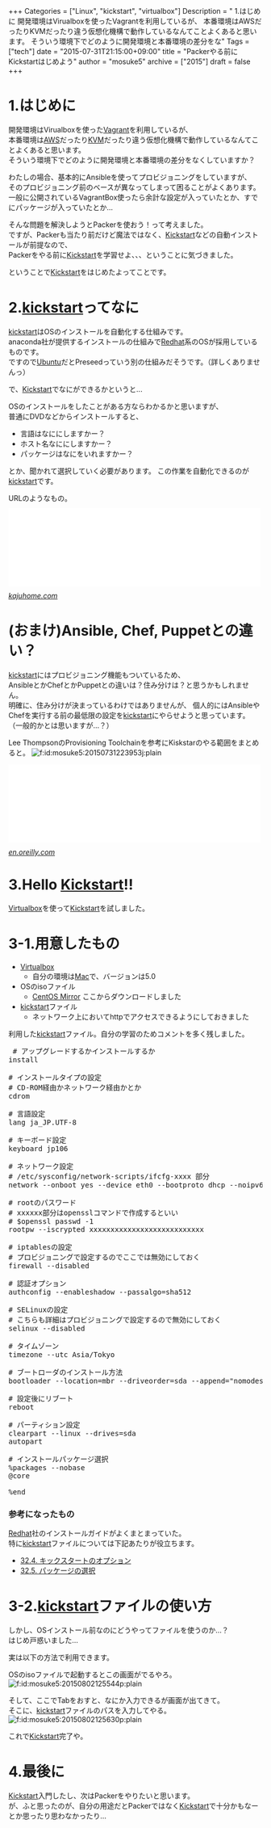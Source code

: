 +++
Categories = ["Linux", "kickstart", "virtualbox"]
Description = " 1.はじめに  開発環境はVirualboxを使ったVagrantを利用しているが、 本番環境はAWSだったりKVMだったり違う仮想化機構で動作しているなんてことよくあると思います。 そういう環境下でどのように開発環境と本番環境の差分をな"
Tags = ["tech"]
date = "2015-07-31T21:15:00+09:00"
title = "Packerやる前にKickstartはじめよう"
author = "mosuke5"
archive = ["2015"]
draft = false
+++

<body>
<h1>1.はじめに</h1>

<p>開発環境はVirualboxを使った<a class="keyword" href="http://d.hatena.ne.jp/keyword/Vagrant">Vagrant</a>を利用しているが、<br>
本番環境は<a class="keyword" href="http://d.hatena.ne.jp/keyword/AWS">AWS</a>だったり<a class="keyword" href="http://d.hatena.ne.jp/keyword/KVM">KVM</a>だったり違う仮想化機構で動作しているなんてことよくあると思います。<br>
そういう環境下でどのように開発環境と本番環境の差分をなくしていますか？</p>

<p>わたしの場合、基本的にAnsibleを使ってプロビジョニングをしていますが、<br>
そのプロビジョニング前のベースが異なってしまって困ることがよくあります。<br>
一般に公開されているVagrantBox使ったら余計な設定が入っていたとか、すでにパッケージが入っていたとか…</p>

<p>そんな問題を解決しようとPackerを使おう！って考えました。<br>
ですが、Packerも当たり前だけど魔法ではなく、<a class="keyword" href="http://d.hatena.ne.jp/keyword/Kickstart">Kickstart</a>などの自動インストールが前提なので、<br>
Packerをやる前に<a class="keyword" href="http://d.hatena.ne.jp/keyword/Kickstart">Kickstart</a>を学習せよ、、、ということに気づきました。</p>

<p>ということで<a class="keyword" href="http://d.hatena.ne.jp/keyword/Kickstart">Kickstart</a>をはじめたよってことです。</p>

<h1>2.<a class="keyword" href="http://d.hatena.ne.jp/keyword/kickstart">kickstart</a>ってなに</h1>

<p><a class="keyword" href="http://d.hatena.ne.jp/keyword/kickstart">kickstart</a>はOSのインストールを自動化する仕組みです。<br>
anaconda社が提供するインストールの仕組みで<a class="keyword" href="http://d.hatena.ne.jp/keyword/Redhat">Redhat</a>系のOSが採用しているものです。<br>
ですので<a class="keyword" href="http://d.hatena.ne.jp/keyword/Ubuntu">Ubuntu</a>だとPreseedっていう別の仕組みだそうです。（詳しくありませんっ）</p>

<p>で、<a class="keyword" href="http://d.hatena.ne.jp/keyword/Kickstart">Kickstart</a>でなにができるかというと...</p>

<p>OSのインストールをしたことがある方ならわかるかと思いますが、<br>
普通にDVDなどからインストールすると、</p>

<ul>
<li>言語はなににしますかー？</li>
<li>ホスト名なににしますかー？</li>
<li>パッケージはなにをいれますかー？</li>
</ul>


<p>とか、聞かれて選択していく必要があります。
この作業を自動化できるのが<a class="keyword" href="http://d.hatena.ne.jp/keyword/kickstart">kickstart</a>です。</p>

<p>URLのようなもの。
<iframe src="//hatenablog-parts.com/embed?url=http%3A%2F%2Fkajuhome.com%2Fcentos6_inst.shtml" title="はじめての自宅サーバ構築 - Fedora/CentOS - CentOS6 のインストール手順" class="embed-card embed-webcard" scrolling="no" frameborder="0" style="display: block; width: 100%; height: 155px; max-width: 500px; margin: 10px 0px;"><a href="http://kajuhome.com/centos6_inst.shtml">はじめての自宅サーバ構築 - Fedora/CentOS - CentOS6 のインストール手順</a></iframe><cite class="hatena-citation"><a href="http://kajuhome.com/centos6_inst.shtml">kajuhome.com</a></cite></p>

<h1>(おまけ)Ansible, Chef, Puppetとの違い？</h1>

<p><a class="keyword" href="http://d.hatena.ne.jp/keyword/kickstart">kickstart</a>にはプロビジョニング機能もついているため、<br>
AnsibleとかChefとかPuppetとの違いは？住み分けは？と思うかもしれません。<br>
明確に、住み分けが決まっているわけではありませんが、
個人的にはAnsibleやChefを実行する前の最低限の設定を<a class="keyword" href="http://d.hatena.ne.jp/keyword/kickstart">kickstart</a>にやらせようと思っています。<br>
（一般的かとは思いますが…？）</p>

<p>Lee ThompsonのProvisioning Toolchainを参考にKiskstarのやる範囲をまとめると。
<span itemscope itemtype="http://schema.org/Photograph"><img src="https://cdn-ak.f.st-hatena.com/images/fotolife/m/mosuke5/20150731/20150731223953.jpg" alt="f:id:mosuke5:20150731223953j:plain" title="f:id:mosuke5:20150731223953j:plain" class="hatena-fotolife" itemprop="image"></span></p>

<p><iframe src="//hatenablog-parts.com/embed?url=http%3A%2F%2Fen.oreilly.com%2Fvelocity-mar2010%2Fpublic%2Fschedule%2Fdetail%2F14180" title="Provisioning Toolchain: Web Performance and Operations - Velocity Online Conference - March 17, 2010 - O'Reilly Media" class="embed-card embed-webcard" scrolling="no" frameborder="0" style="display: block; width: 100%; height: 155px; max-width: 500px; margin: 10px 0px;"><a href="http://en.oreilly.com/velocity-mar2010/public/schedule/detail/14180">Provisioning Toolchain: Web Performance and Operations - Velocity Online Conference - March 17, 2010 - O'Reilly Media</a></iframe><cite class="hatena-citation"><a href="http://en.oreilly.com/velocity-mar2010/public/schedule/detail/14180">en.oreilly.com</a></cite></p>

<h1>3.Hello <a class="keyword" href="http://d.hatena.ne.jp/keyword/Kickstart">Kickstart</a>!!</h1>

<p><a class="keyword" href="http://d.hatena.ne.jp/keyword/Virtualbox">Virtualbox</a>を使って<a class="keyword" href="http://d.hatena.ne.jp/keyword/Kickstart">Kickstart</a>を試しました。</p>

<h1>3-1.用意したもの</h1>

<ul>
<li>
<a class="keyword" href="http://d.hatena.ne.jp/keyword/Virtualbox">Virtualbox</a>

<ul>
<li>自分の環境は<a class="keyword" href="http://d.hatena.ne.jp/keyword/Mac">Mac</a>で、バージョンは5.0</li>
</ul>
</li>
<li>OSのisoファイル

<ul>
<li>
<a href="http://isoredirect.centos.org/centos/7/isos/x86_64/CentOS-7-x86_64-DVD-1503-01.iso">CentOS Mirror</a> ここからダウンロードしました</li>
</ul>
</li>
<li>
<a class="keyword" href="http://d.hatena.ne.jp/keyword/kickstart">kickstart</a>ファイル

<ul>
<li>ネットワーク上においてhttpでアクセスできるようにしておきました</li>
</ul>
</li>
</ul>


<p>利用した<a class="keyword" href="http://d.hatena.ne.jp/keyword/kickstart">kickstart</a>ファイル。自分の学習のためコメントを多く残しました。</p>

<pre class="code" data-lang="" data-unlink> # アップグレードするかインストールするか
install

# インストールタイプの設定
# CD-ROM経由かネットワーク経由かとか
cdrom

# 言語設定
lang ja_JP.UTF-8

# キーボード設定
keyboard jp106

# ネットワーク設定
# /etc/sysconfig/network-scripts/ifcfg-xxxx 部分
network --onboot yes --device eth0 --bootproto dhcp --noipv6

# rootのパスワード
# xxxxxx部分はopensslコマンドで作成するといい
# $openssl passwd -1
rootpw --iscrypted xxxxxxxxxxxxxxxxxxxxxxxxxxx

# iptablesの設定
# プロビジョニングで設定するのでここでは無効にしておく
firewall --disabled

# 認証オプション
authconfig --enableshadow --passalgo=sha512

# SELinuxの設定
# こちらも詳細はプロビジョニングで設定するので無効にしておく
selinux --disabled

# タイムゾーン
timezone --utc Asia/Tokyo

# ブートローダのインストール方法
bootloader --location=mbr --driveorder=sda --append="nomodeset crashkernel=auto rhgb quiet"

# 設定後にリブート
reboot

# パーティション設定
clearpart --linux --drives=sda
autopart

# インストールパッケージ選択
%packages --nobase
@core

%end </pre>


<h3>参考になったもの</h3>

<p><a class="keyword" href="http://d.hatena.ne.jp/keyword/Redhat">Redhat</a>社のインストールガイドがよくまとまっていた。<br>
特に<a class="keyword" href="http://d.hatena.ne.jp/keyword/kickstart">kickstart</a>ファイルについては下記あたりが役立ちます。</p>

<ul>
<li><a href="https://access.redhat.com/documentation/ja-JP/Red_Hat_Enterprise_Linux/6/html/Installation_Guide/s1-kickstart2-options.html">32.4. キックスタートのオプション</a></li>
<li><a href="https://access.redhat.com/documentation/ja-JP/Red_Hat_Enterprise_Linux/6/html/Installation_Guide/s1-kickstart2-packageselection.html">32.5. パッケージの選択</a></li>
</ul>


<h1>3-2.<a class="keyword" href="http://d.hatena.ne.jp/keyword/kickstart">kickstart</a>ファイルの使い方</h1>

<p>しかし、OSインストール前なのにどうやってファイルを使うのか…？<br>
はじめ戸惑いました…</p>

<p>実は以下の方法で利用できます。</p>

<p>OSのisoファイルで起動するとこの画面がでるやろ。
<span itemscope itemtype="http://schema.org/Photograph"><img src="https://cdn-ak.f.st-hatena.com/images/fotolife/m/mosuke5/20150802/20150802125544.png" alt="f:id:mosuke5:20150802125544p:plain" title="f:id:mosuke5:20150802125544p:plain" class="hatena-fotolife" itemprop="image"></span></p>

<p>そして、ここでTabをおすと、なにか入力できるが画面が出てきて。<br>
そこに、<a class="keyword" href="http://d.hatena.ne.jp/keyword/kickstart">kickstart</a>ファイルのパスを入力してやる。
<span itemscope itemtype="http://schema.org/Photograph"><img src="https://cdn-ak.f.st-hatena.com/images/fotolife/m/mosuke5/20150802/20150802125630.png" alt="f:id:mosuke5:20150802125630p:plain" title="f:id:mosuke5:20150802125630p:plain" class="hatena-fotolife" itemprop="image"></span></p>

<p>これで<a class="keyword" href="http://d.hatena.ne.jp/keyword/Kickstart">Kickstart</a>完了や。</p>

<h1>4.最後に</h1>

<p><a class="keyword" href="http://d.hatena.ne.jp/keyword/Kickstart">Kickstart</a>入門したし、次はPackerをやりたいと思います。<br>
が、ふと思ったのが、自分の用途だとPackerではなく<a class="keyword" href="http://d.hatena.ne.jp/keyword/Kickstart">Kickstart</a>で十分かもなーとか思ったり思わなかったり…</p>
</body>

